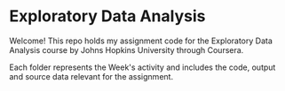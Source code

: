 # Exploratory Data Analysis

Welcome! This repo holds my assignment code for the Exploratory Data Analysis course by Johns Hopkins University through Coursera. 

Each folder represents the Week's activity and includes the code, output and source data relevant for the assignment.